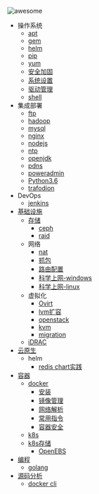 ![awesome](https://img.shields.io/badge/wl-awesome-yellow "LICENSE") 
- 操作系统
    - [apt](/os/package/README.md#apt)
    - [gem](/os/package/README.md#gem)
    - [helm](/os/package/README.md#helm)
    - [pip](/os/package/README.md#pip)
    - [yum](/os/package/README.md#yum)
  - [安全加固](/os/security/README.md)
  - [系统设置](/os/settings/README.md)
  - [驱动管理](/os/driver/README.md)
  - [shell](/os/shell/README.md)
- 集成部署
  - [ftp](/deploy/README.md#deploy)
  - [hadoop](/deploy/README.md#hadoop)
  - [mysql](/deploy/mysql.md)
  - [nginx](/deploy/nginx.md)
  - [nodejs](/deploy/nodejs.md)
  - [ntp](/deploy/README.md#ntp)
  - [openjdk](/deploy/README.md#openjdk)
  - [pdns](/deploy/README.md#pdns)
  - [poweradmin](/deploy/README.md#poweradmin)
  - [Python3.6](/deploy/README.md#python36)
  - [trafodion](/deploy/README.md#trafodion)
- DevOps
  - [jenkins](/cicd/jenkins.md)
- [基础设施](#%E5%9F%BA%E7%A1%80%E8%AE%BE%E6%96%BD)
  - [存储](#%E5%AD%98%E5%82%A8)
    - [ceph](/infrastructure/storage/ceph.md)
    - [raid](/infrastructure/storage/raid.md)
  - 网络
      - [nat](/infrastructure/network/nat.md)
      - [抓包](/infrastructure/network/wireshark.md)
      - [路由配置](/infrastructure/network/route.md)
      - [科学上网-windows](/infrastructure/network/proxy/windows)  
      - [科学上网-linux](/infrastructure/network/proxy/linux)
  - 虚拟化
    - [Ovirt](/infrastructure/virtaul/Ovirt.md)
    - [lvm扩容](/infrastructure/virtaul/vsphere.md)
    - [openstack](/infrastructure/virtaul/openstack.md)
    - [kvm](/infrastructure/virtaul/kvm.md)
    - [migration](/infrastructure/virtaul/migration.md)
  - [iDRAC](/infrastructure/virtaul/iDRAC.md)
- [云原生](https://github.com/CloudNativePartner/document)
    - helm
        - [redis chart实践](https://github.com/CloudNativePartner/document)
- [容器](#%E5%AE%B9%E5%99%A8)
  - [docker]()
    - [安装](/container/docker/install.md)
    - [镜像管理](/container/docker/image.md)
    - [网络解析](/container/docker/network.md)
    - [常用指令](/container/docker/cmd.md)
    - [容器安全](/container/docker/security.md)
  - [k8s](#k8s)
  - [k8s存储]()
    - [OpenEBS](/container/k8s/storage/OpenEBS.md)
- [编程]()
  - [golang](/program/golang.md)
- [源码分析]()
  - [docker cli](/code/docker/cli.md)

